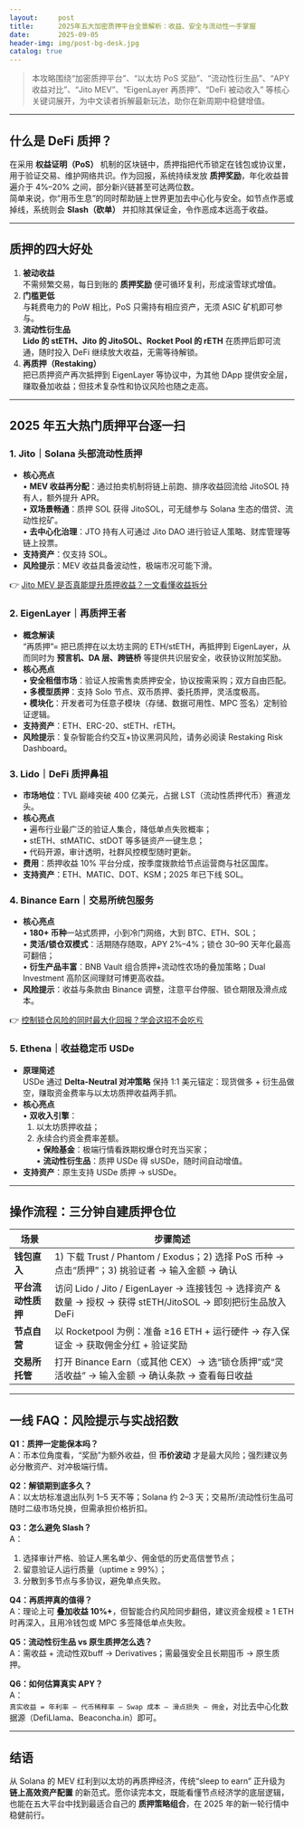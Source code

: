 ```yaml
---
layout:     post
title:      2025年五大加密质押平台全景解析：收益、安全与流动性一手掌握
date:       2025-09-05
header-img: img/post-bg-desk.jpg
catalog: true
---
```


> 本攻略围绕“加密质押平台”、“以太坊 PoS 奖励”、“流动性衍生品”、“APY 收益对比”、“Jito MEV”、“EigenLayer 再质押”、“DeFi 被动收入” 等核心关键词展开，为中文读者拆解最新玩法，助你在新周期中稳健增值。

---

## 什么是 DeFi 质押？

在采用 **权益证明（PoS）** 机制的区块链中，质押指把代币锁定在钱包或协议里，用于验证交易、维护网络共识。作为回报，系统持续发放 **质押奖励**，年化收益普遍介于 4%–20% 之间，部分新兴链甚至可达两位数。  
简单来说，你“用币生息”的同时帮助链上世界更加去中心化与安全。如节点作恶或掉线，系统则会 **Slash（砍单）** 并扣除其保证金，令作恶成本远高于收益。

---

## 质押的四大好处

1. **被动收益**  
   不需频繁交易，每日到账的 **质押奖励** 便可循环复利，形成滚雪球式增值。
2. **门槛更低**  
   与耗费电力的 PoW 相比，PoS 只需持有相应资产，无须 ASIC 矿机即可参与。
3. **流动性衍生品**  
   **Lido 的 stETH、Jito 的 JitoSOL、Rocket Pool 的 rETH** 在质押后即可流通，随时投入 DeFi 继续放大收益，无需等待解锁。
4. **再质押（Restaking）**  
   把已质押资产再次抵押到 EigenLayer 等协议中，为其他 DApp 提供安全层，赚取叠加收益；但技术复杂性和协议风险也随之走高。

---

## 2025 年五大热门质押平台逐一扫

### 1. Jito｜Solana 头部流动性质押

- **核心亮点**  
  • **MEV 收益再分配**：通过拍卖机制将链上前跑、排序收益回流给 JitoSOL 持有人，额外提升 APR。  
  • **双场景畅通**：质押 SOL 获得 JitoSOL，可无缝参与 Solana 生态的借贷、流动性挖矿。  
  • **去中心化治理**：JTO 持有人可通过 Jito DAO 进行验证人策略、财库管理等链上投票。  
- **支持资产**：仅支持 SOL。  
- **风险提示**：MEV 收益具备波动性，极端市况可能下滑。

👉 [Jito MEV 是否真能提升质押收益？一文看懂收益拆分](https://okxdog.com/)

### 2. EigenLayer｜再质押王者

- **概念解读**  
  “再质押”= 把已质押在以太坊主网的 ETH/stETH，再抵押到 EigenLayer，从而同时为 **预言机、DA 层、跨链桥** 等提供共识层安全，收获协议附加奖励。  
- **核心亮点**  
  • **安全租借市场**：验证人按需售卖质押安全，协议按需采购；双方自由匹配。  
  • **多模型质押**：支持 Solo 节点、双币质押、委托质押，灵活度极高。  
  • **模块化**：开发者可为任意子模块（存储、数据可用性、MPC 签名）定制验证逻辑。  
- **支持资产**：ETH、ERC-20、stETH、rETH。  
- **风险提示**：复杂智能合约交互+协议黑洞风险，请务必阅读 Restaking Risk Dashboard。

### 3. Lido｜DeFi 质押鼻祖

- **市场地位**：TVL 巅峰突破 400 亿美元，占据 LST（流动性质押代币）赛道龙头。  
- **核心亮点**  
  • 遍布行业最广泛的验证人集合，降低单点失败概率；  
  • stETH、stMATIC、stDOT 等多链资产一键生息；  
  • 代码开源，审计透明，社群风控模型随时更新。  
- **费用**：质押收益 10% 平台分成，按季度拨款给节点运营商与社区国库。  
- **支持资产**：ETH、MATIC、DOT、KSM；2025 年已下线 SOL。

### 4. Binance Earn｜交易所统包服务

- **核心亮点**  
  • **180+ 币种**一站式质押，小到冷门网络，大到 BTC、ETH、SOL；  
  • **灵活/锁仓双模式**：活期随存随取，APY 2%–4%；锁仓 30–90 天年化最高可翻倍；  
  • **衍生产品丰富**：BNB Vault 组合质押+流动性农场的叠加策略；Dual Investment 高阶区间理财可博更高收益。  
- **风险提示**：收益与条款由 Binance 调整，注意平台停服、锁仓期限及滑点成本。

👉 [控制锁仓风险的同时最大化回报？学会这招不会吃亏](https://okxdog.com/)

### 5. Ethena｜收益稳定币 USDe

- **原理简述**  
  USDe 通过 **Delta-Neutral 对冲策略** 保持 1:1 美元锚定：现货做多 + 衍生品做空，赚取资金费率与以太坊质押收益两手抓。  
- **核心亮点**  
  • **双收入引擎**：  
  1) 以太坊质押收益；  
  2) 永续合约资金费率差额。  
  • **保险基金**：极端行情看跌期权爆仓时充当买家；  
  • **流动性衍生品**：质押 USDe 得 sUSDe，随时间自动增值。  
- **支持资产**：原生支持 USDe 质押 → sUSDe。

---

## 操作流程：三分钟自建质押仓位

| 场景 | 步骤简述 |
|---|---|
| **钱包直入** | 1) 下载 Trust / Phantom / Exodus；2) 选择 PoS 币种 → 点击“质押”；3) 挑验证者 → 输入金额 → 确认 |
| **平台流动性质押** | 访问 Lido / Jito / EigenLayer → 连接钱包 → 选择资产 & 数量 → 授权 → 获得 stETH/JitoSOL → 即刻把衍生品放入 DeFi |
| **节点自营** | 以 Rocketpool 为例：准备 ≥16 ETH + 运行硬件 → 存入保证金 → 获取佣金分红 + 验证奖励 |
| **交易所托管** | 打开 Binance Earn（或其他 CEX）→ 选“锁仓质押”或“灵活收益” → 输入金额 → 确认条款 → 查看每日收益 |

---

## 一线 FAQ：风险提示与实战招数

**Q1：质押一定能保本吗？**  
A：币本位角度看，“奖励”为额外收益，但 **币价波动** 才是最大风险；强烈建议务必分散资产、对冲极端行情。

**Q2：解锁期到底多久？**  
A：以太坊标准退出队列 1–5 天不等；Solana 约 2–3 天；交易所/流动性衍生品可随时二级市场兑换，但需承担价格折扣。

**Q3：怎么避免 Slash？**  
A：  
1) 选择审计严格、验证人黑名单少、佣金低的历史高信誉节点；  
2) 留意验证人运行质量（uptime ≥ 99%）；  
3) 分散到多节点与多协议，避免单点失败。

**Q4：再质押真的值得？**  
A：理论上可 **叠加收益 10%+**，但智能合约风险同步翻倍，建议资金规模 ≥ 1 ETH 时再深入，且用冷钱包或 MPC 多签降低单点失败。

**Q5：流动性衍生品 vs 原生质押怎么选？**  
A：需收益 + 流动性双buff → Derivatives；需最强安全且长期囤币 → 原生质押。

**Q6：如何估算真实 APY？**  
A：  
`真实收益 = 年利率 – 代币稀释率 – Swap 成本 – 滑点损失 – 佣金`，对比去中心化数据源（DefiLlama、Beaconcha.in）即可。

---

## 结语

从 Solana 的 MEV 红利到以太坊的再质押经济，传统“sleep to earn” 正升级为 **链上高效资产配置** 的新范式。愿你读完本文，既能看懂节点经济学的底层逻辑，也能在五大平台中找到最适合自己的 **质押策略组合**，在 2025 年的新一轮行情中稳健前行。
